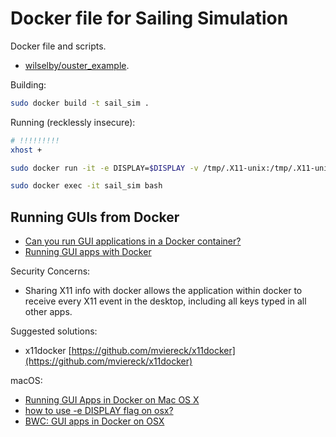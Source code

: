 # Docker file for Sailing Simulation

Docker file and scripts.

- [wilselby/ouster_example](https://github.com/wilselby/ouster_example).


Building:

```bash
sudo docker build -t sail_sim .
```

Running (recklessly insecure):

```bash
# !!!!!!!!!
xhost +

sudo docker run -it -e DISPLAY=$DISPLAY -v /tmp/.X11-unix:/tmp/.X11-unix --name sail_sim sail_sim
```

```bash
sudo docker exec -it sail_sim bash
```

## Running GUIs from Docker

- [Can you run GUI applications in a Docker container?](https://stackoverflow.com/questions/16296753/can-you-run-gui-applications-in-a-docker-container/25280523#25280523)
- [Running GUI apps with Docker](http://fabiorehm.com/blog/2014/09/11/running-gui-apps-with-docker/)


Security Concerns:

- Sharing X11 info with docker allows the application within docker to receive every X11 event in the
desktop, including all keys typed in all other apps.

Suggested solutions:

- x11docker [https://github.com/mviereck/x11docker](https://github.com/mviereck/x11docker)


macOS:

- [Running GUI Apps in Docker on Mac OS X](https://darrensnotebook.blogspot.com/2016/04/running-gui-apps-in-docker-on-mac-os-x.html)
- [how to use -e DISPLAY flag on osx?](https://github.com/moby/moby/issues/8710)
- [BWC: GUI apps in Docker on OSX](http://blog.bennycornelissen.nl.s3-website-eu-west-1.amazonaws.com/post/bwc-gui-apps-in-docker-on-osx/)

